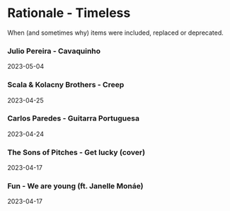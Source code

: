# Rationale - Timeless

When (and sometimes why) items were included, replaced or deprecated.

### Julio Pereira - Cavaquinho

2023-05-04

### Scala & Kolacny Brothers - Creep

2023-04-25

### Carlos Paredes - Guitarra Portuguesa

2023-04-24

### The Sons of Pitches - Get lucky (cover)

2023-04-17

### Fun - We are young (ft. Janelle Monáe)

2023-04-17